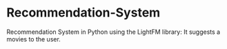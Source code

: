 # Recommendation-System
Recommendation System in Python using the LightFM library: It suggests a movies to the user.
